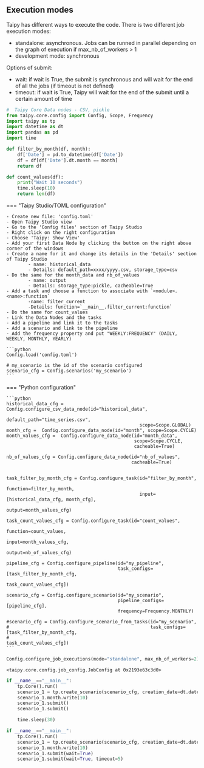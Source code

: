 
## Execution modes

Taipy has different ways to execute the code. There is two different job execution modes:
- standalone: asynchronous. Jobs can be runned in parallel depending on the graph of execution if max_nb_of_workers > 1
- development mode: synchronous

Options of submit:
- wait: if wait is True, the submit is synchronous and will wait for the end of all the jobs (if timeout is not defined)
- timeout: if wait is True, Taipy will wait for the end of the submit until a certain amount of time




```python
#  Taipy Core Data nodes - CSV, pickle
from taipy.core.config import Config, Scope, Frequency
import taipy as tp
import datetime as dt
import pandas as pd
import time
```


```python
def filter_by_month(df, month):
    df['Date'] = pd.to_datetime(df['Date']) 
    df = df[df['Date'].dt.month == month]
    return df

def count_values(df):
    print("Wait 10 seconds")
    time.sleep(10)
    return len(df)
```




=== "Taipy Studio/TOML configuration"

    - Create new file: 'config.toml'
    - Open Taipy Studio view
    - Go to the 'Config files' section of Taipy Studio
    - Right click on the right configuration
    - Choose 'Taipy: Show View'
    - Add your first Data Node by clicking the button on the right above corner of the windows
    - Create a name for it and change its details in the 'Details' section of Taipy Studio
            - name: historical_data
            - Details: default_path=xxxx/yyyy.csv, storage_type=csv
    - Do the same for the month_data and nb_of_values
            - name: output
            - Details: storage_type:pickle, cacheable=True
    - Add a task and choose a function to associate with `<module>.<name>:function`
            -name: filter_current
            -Details: function=`__main__.filter_current:function`
    - Do the same for count_values
    - Link the Data Nodes and the tasks
    - Add a pipeline and link it to the tasks
    - Add a scenario and link to the pipeline
    - Add the frequency property and put "WEEKLY:FREQUENCY" (DAILY, WEEKLY, MONTHLY, YEARLY)

    ```python
    Config.load('config.toml')

    # my_scenario is the id of the scenario configured
    scenario_cfg = Config.scenarios('my_scenario')
    ```

=== "Python configuration"

    ```python
    historical_data_cfg = Config.configure_csv_data_node(id="historical_data",
                                                     default_path="time_series.csv",
                                                     scope=Scope.GLOBAL)
    month_cfg =  Config.configure_data_node(id="month", scope=Scope.CYCLE)
    month_values_cfg =  Config.configure_data_node(id="month_data",
                                                   scope=Scope.CYCLE,
                                                   cacheable=True)

    nb_of_values_cfg = Config.configure_data_node(id="nb_of_values",
                                                  cacheable=True)


    task_filter_by_month_cfg = Config.configure_task(id="filter_by_month",
                                                     function=filter_by_month,
                                                     input=[historical_data_cfg, month_cfg],
                                                     output=month_values_cfg)

    task_count_values_cfg = Config.configure_task(id="count_values",
                                                     function=count_values,
                                                     input=month_values_cfg,
                                                     output=nb_of_values_cfg)

    pipeline_cfg = Config.configure_pipeline(id="my_pipeline",
                                             task_configs=[task_filter_by_month_cfg,
                                                           task_count_values_cfg])

    scenario_cfg = Config.configure_scenario(id="my_scenario",
                                             pipeline_configs=[pipeline_cfg],
                                             frequency=Frequency.MONTHLY)

    #scenario_cfg = Config.configure_scenario_from_tasks(id="my_scenario",
    #                                                    task_configs=[task_filter_by_month_cfg,
    #                                                    task_count_values_cfg])
    ```




```python
Config.configure_job_executions(mode="standalone", max_nb_of_workers=2)
```

    <taipy.core.config.job_config.JobConfig at 0x2193e63c3d0>




```python
if __name__=="__main__":
    tp.Core().run()
    scenario_1 = tp.create_scenario(scenario_cfg, creation_date=dt.datetime(2022,10,7), name="Scenario 2022/10/7")
    scenario_1.month.write(10)
    scenario_1.submit()
    scenario_1.submit()

    time.sleep(30)
```



```python
if __name__=="__main__":
    tp.Core().run()
    scenario_1 = tp.create_scenario(scenario_cfg, creation_date=dt.datetime(2022,10,7), name="Scenario 2022/10/7")
    scenario_1.month.write(10)
    scenario_1.submit(wait=True)
    scenario_1.submit(wait=True, timeout=5)
```
